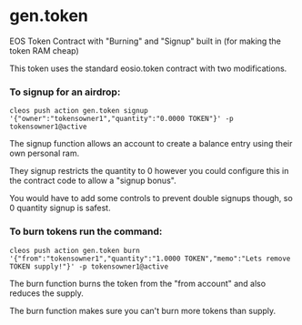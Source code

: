 # gen.token
EOS Token Contract with "Burning" and "Signup" built in (for making the token RAM cheap)

This token uses the standard eosio.token contract with two modifications.

### To signup for an airdrop:
`cleos push action gen.token signup '{"owner":"tokensowner1","quantity":"0.0000 TOKEN"}' -p tokensowner1@active`

The signup function allows an account to create a balance entry using their own personal ram.

They signup restricts the quantity to 0 however you could configure this in the contract code to allow a "signup bonus".

You would have to add some controls to prevent double signups though, so 0 quantity signup is safest.

### To burn tokens run the command:
`cleos push action gen.token burn '{"from":"tokensowner1","quantity":"1.0000 TOKEN","memo":"Lets remove TOKEN supply!"}' -p tokensowner1@active`

The burn function burns the token from the "from account" and also reduces the supply.

The burn function makes sure you can't burn more tokens than supply.
